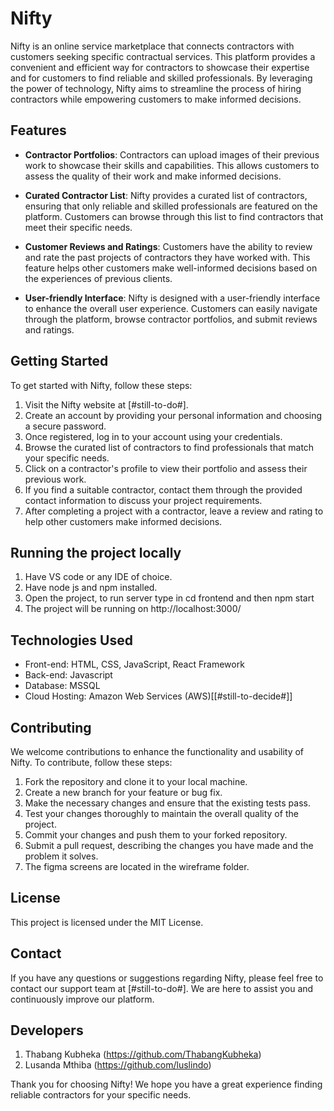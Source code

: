 # Nifty

Nifty is an online service marketplace that connects contractors with customers seeking specific contractual services. This platform provides a convenient and efficient way for contractors to showcase their expertise and for customers to find reliable and skilled professionals. By leveraging the power of technology, Nifty aims to streamline the process of hiring contractors while empowering customers to make informed decisions.

## Features

- **Contractor Portfolios**: Contractors can upload images of their previous work to showcase their skills and capabilities. This allows customers to assess the quality of their work and make informed decisions.

- **Curated Contractor List**: Nifty provides a curated list of contractors, ensuring that only reliable and skilled professionals are featured on the platform. Customers can browse through this list to find contractors that meet their specific needs.

- **Customer Reviews and Ratings**: Customers have the ability to review and rate the past projects of contractors they have worked with. This feature helps other customers make well-informed decisions based on the experiences of previous clients.

- **User-friendly Interface**: Nifty is designed with a user-friendly interface to enhance the overall user experience. Customers can easily navigate through the platform, browse contractor portfolios, and submit reviews and ratings.

## Getting Started

To get started with Nifty, follow these steps:

1. Visit the Nifty website at [#still-to-do#].
2. Create an account by providing your personal information and choosing a secure password.
3. Once registered, log in to your account using your credentials.
4. Browse the curated list of contractors to find professionals that match your specific needs.
5. Click on a contractor's profile to view their portfolio and assess their previous work.
6. If you find a suitable contractor, contact them through the provided contact information to discuss your project requirements.
7. After completing a project with a contractor, leave a review and rating to help other customers make informed decisions.

## Running the project locally
1. Have VS code or any IDE of choice.
2. Have node js and npm installed.
3. Open the project, to run server type in cd frontend and then npm start
4. The project will be running on http://localhost:3000/

## Technologies Used

- Front-end: HTML, CSS, JavaScript, React Framework
- Back-end: Javascript
- Database: MSSQL
- Cloud Hosting: Amazon Web Services (AWS)[[#still-to-decide#]]

## Contributing

We welcome contributions to enhance the functionality and usability of Nifty. To contribute, follow these steps:

1. Fork the repository and clone it to your local machine.
2. Create a new branch for your feature or bug fix.
3. Make the necessary changes and ensure that the existing tests pass.
4. Test your changes thoroughly to maintain the overall quality of the project.
5. Commit your changes and push them to your forked repository.
6. Submit a pull request, describing the changes you have made and the problem it solves.
7. The figma screens are located in the wireframe folder.

## License

This project is licensed under the MIT License.

## Contact

If you have any questions or suggestions regarding Nifty, please feel free to contact our support team at [#still-to-do#]. We are here to assist you and continuously improve our platform.

## Developers
1. Thabang Kubheka (https://github.com/ThabangKubheka)
2. Lusanda Mthiba (https://github.com/luslindo)


Thank you for choosing Nifty! We hope you have a great experience finding reliable contractors for your specific needs.
